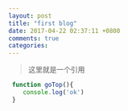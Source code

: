 ```yaml
---
layout: post
title: "first blog"
date: 2017-04-22 02:37:11 +0800
comments: true
categories: 
---
```

> 这里就是一个引用
> 
```javascript
 function goTop(){
    console.log('ok')
 }
```
